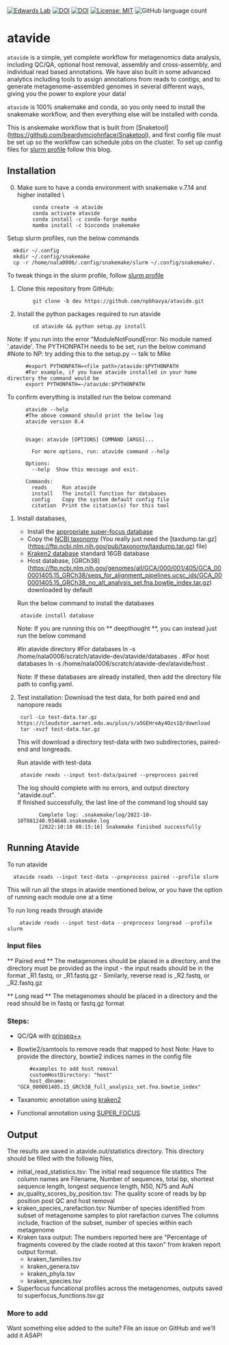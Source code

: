 [![Edwards Lab](https://img.shields.io/badge/Bioinformatics-EdwardsLab-03A9F4)](https://edwards.flinders.edu.au)
[![DOI](https://www.zenodo.org/badge/403921714.svg)](https://www.zenodo.org/badge/latestdoi/403921714)
[![DOI](https://img.shields.io/badge/DOI-WorkflowHub-yellowgreen)](https://doi.org/10.48546/WORKFLOWHUB.WORKFLOW.241.1)
[![License: MIT](https://img.shields.io/badge/License-MIT-yellow.svg)](https://opensource.org/licenses/MIT)
![GitHub language count](https://img.shields.io/github/languages/count/linsalrob/atavide)


# atavide

`atavide` is a simple, yet complete workflow for metagenomics data analysis, including QC/QA, optional host removal, assembly and cross-assembly, and individual read based annotations. We have also built in some advanced analytics including tools to assign annotations from reads to contigs, and to generate metagenome-assembled genomes in several different ways, giving you the power to explore your data!

`atavide` is 100% snakemake and conda, so you only need to install the snakemake workflow, and then everything else will be installed with conda.

This is anskemake workflow that is built from [Snaketool] (https://github.com/beardymcjohnface/Snaketool), and first config file must be set up so the worklfow can schedule jobs on the cluster. To set up config files for [slurm profile](https://fame.flinders.edu.au/blog/2021/08/02/snakemake-profiles-updated) follow this blog. 

## Installation 

0. Make sure to have a conda environment with snakemake v.7.14 and higher installed \
        
            conda create -n atavide
            conda activate atavide
            conda install -c conda-forge mamba
            mamba install -c bioconda snakemake
 
 Setup slurm profiles, run the below commands

      mkdir ~/.config
      mkdir ~/.config/snakemake 
      cp -r /home/nala0006/.config/snakemake/slurm ~/.config/snakemake/.

To tweak things in the slurm profile, follow [slurm profile](https://fame.flinders.edu.au/blog/2021/08/02/snakemake-profiles-updated)

1. Clone this repository from GitHub:

            git clone -b dev https://github.com/npbhavya/atavide.git
           
2. Install the python packages required to run atavide

            cd atavide && python setup.py install


Note: If you run into the error "ModuleNotFoundError: No module named '.atavide'. The PYTHONPATH needs to be set, run the below command 
#Note to NP: try adding this to the setup.py -- talk to Mike

          #export PYTHONPATH=<file path>/atavide:$PYTHONPATH 
          #For example, if you have atavide installed in your home directory the command would be 
          export PYTHONPATH=~/atavide:$PYTHONPATH

To confirm everything is installed run the below command 

          atavide --help
          #The above command should print the below log
          atavide version 0.4


          Usage: atavide [OPTIONS] COMMAND [ARGS]...

            For more options, run: atavide command --help

          Options:
            --help  Show this message and exit.

          Commands:
            reads     Run atavide
            install   The install function for databases
            config    Copy the system default config file
            citation  Print the citation(s) for this tool

   

1. Install databases,
    - Install the [appropriate super-focus database](https://cloudstor.aarnet.edu.au/plus/s/bjYDqqDXK5u7JiF) 
    - Copy the [NCBI taxonomy](https://ftp.ncbi.nlm.nih.gov/pub/taxonomy/) (You really just need the [taxdump.tar.gz]   (https://ftp.ncbi.nlm.nih.gov/pub/taxonomy/taxdump.tar.gz) file)
    - [Kraken2 database](https://genome-idx.s3.amazonaws.com/kraken/k2_standard_16gb_20220926.tar.gz) standard 16GB database
    - Host database, [GRCh38] (https://ftp.ncbi.nlm.nih.gov/genomes/all/GCA/000/001/405/GCA_000001405.15_GRCh38/seqs_for_alignment_pipelines.ucsc_ids/GCA_000001405.15_GRCh38_no_alt_analysis_set.fna.bowtie_index.tar.gz) downloaded by default
  
    Run the below command to install the databases
    
        atavide install database
        
    Note: If you are running this on ** deepthought **, you can instead just run the below command 

      #In atavide directory
      #For databases 
      ln -s /home/nala0006/scratch/atavide-dev/atavide/databases .
      #For host databases
      ln -s /home/nala0006/scratch/atavide-dev/atavide/host .

    Note: If these databases are already installed, then add the directory file path to config.yaml.

2. Test installation: 
   Download the test data, for both paired end and nanopore reads 
  
        curl -Lo test-data.tar.gz https://cloudstor.aarnet.edu.au/plus/s/a5GEHreAy4Ozs1Q/download
        tar -xvzf test-data.tar.gz

   This will download a directory test-data with two subdirectories, paired-end and longreads.

   Run atavide with test-data 

        atavide reads --input test-data/paired --preprocess paired 
    
    The log should complete with no errors, and output directory "atavide.out". \
    If finished successfully, the last line of the command log should say

              Complete log: .snakemake/log/2022-10-10T081240.934648.snakemake.log
              [2022:10:10 08:15:16] Snakemake finished successfully
        
    

## Running Atavide
    
  To run atavide

      atavide reads --input test-data --preprocess paired --profile slurm
  
  
  This will run all the steps in atavide mentioned below, or you have the option of running each module one at a time
  
  To run long reads through atavide
  
        atavide reads --input test-data --preprocess longread --profile slurm

  ### Input files 
  ** Paired end **
  The metagenomes should be placed in a directory, and the directory must be provided as the input 
    - the input reads should be in the format <filename>_R1.fastq, or <filename>_R1.fastq.gz
    - Similarly, reverse read is <filename>_R2.fastq, or <filename>_R2.fastq.gz

  ** Long read **
  The metagenomes should be placed in a directory and the read should be in fastq or fastq.gz format

  
  ### Steps:  
  - QC/QA with [prinseq++](https://github.com/Adrian-Cantu/PRINSEQ-plus-plus)
  - Bowtie2/samtools to remove reads that mapped to host
    Note: Have to provide the directory, bowtie2 indices names in the config file

            #examples to add host removal 
            customHostDirectory: "host"
            host_dbname: "GCA_000001405.15_GRCh38_full_analysis_set.fna.bowtie_index"

  - Taxanomic annotation using [kraken2](https://github.com/DerrickWood/kraken2)
  - Functional annotation using [SUPER_FOCUS](https://github.com/metageni/SUPER-FOCUS)
   
## Output 
The results are saved in atavide.out/statistics directory. 
This directory should be filled with the followig files, 

- initial_read_statistics.tsv: The initial read sequence file statitics
  The column names are Filename, Number of sequences, total bp, shortest sequence length, longest sequence length, N50, N75 and AuN 
- av_quality_scores_by_position.tsv: The quality score of reads by bp position post QC and host removal 
- kraken_species_rarefaction.tsv: Number of species identified from subset of metagenome samples to plot rarefaction curves 
  The columns include, fraction of the subset, number of species within each metagenome 
- Kraken taxa output: The numbers reported here are "Percentage of fragments covered by the clade rooted at this taxon" from kraken report output format.
  - kraken_families.tsv
  - kraken_genera.tsv
  - kraken_phyla.tsv
  - kraken_species.tsv
- Superfocus funcational profiles across the metagenomes, outputs saved to superfocus_functions.tsv.gz
  
### More to add 
Want something else added to the suite? File an issue on GitHub and we'll add it ASAP!




